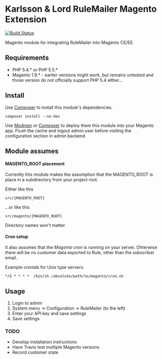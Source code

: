# Karlsson & Lord RuleMailer Magento Extension

[![Build Status](https://travis-ci.org/karlssonlord/rulemailer.svg)](https://travis-ci.org/karlssonlord/rulemailer)

Magento module for integrating RuleMailer into Magento CE/EE.

## Requirements

- PHP 5.4.* or PHP 5.5.*
- Magento 1.9.* - earlier versions might work, but remains untested and those version do not officially support PHP 5.4 either...

## Install

Use [Composer](http://getcomposer.org) to install this module's dependencies.

    composer install --no-dev

Use [Modman](https://github.com/colinmollenhour/modman) or [Composer](https://github.com/Cotya/magento-composer-installer) to deploy them this module into your Magento app. Flush the cache and logout admin user before visiting the configuration section in admin backend.

## Module assumes
#### MAGENTO_ROOT placement
Currently this module makes the assumption that the MAGENTO_ROOT is place in a subdirectory from your project root.

Either like this

	src/{MAGENTO_ROOT}

...or like this

	src/magento/{MAGENTO_ROOT}

Directory names won't matter.

#### Cron setup
It also assumes that the *Magento cron* is running on your server. Ohterwise there will be no customer data exported to Rule, other than the subscriber email.

Example crontab for Unix type servers:

	*/5 * * * *  /bin/sh /absolute/path/to/magento/cron.sh


## Usage

1. Login to admin
1. System menu &rarr; Configuration &rarr; RuleMailer (to the left)
1. Enter your API key and save settings
1. Save settings

### TODO

- Develop installation instructions
- Have Travis test multiple Magento versions
- Record customer state
